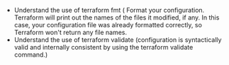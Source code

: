 * Understand the use of terraform fmt ( Format your configuration. Terraform will print out the names of the files it modified, if any. In this case, your configuration file was already formatted correctly, so Terraform won't return any file names.
* Understand the use of terraform validate (configuration is syntactically valid and internally consistent by using the terraform validate command.)
